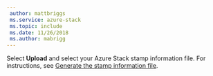 ```yaml
---
 author: mattbriggs
 ms.service: azure-stack
 ms.topic: include
 ms.date: 11/26/2018
 ms.author: mabrigg
---
```


Select **Upload** and select your Azure Stack stamp information file. For instructions, see [Generate the stamp information file](../azure-stack-vaas-parameters.md#generate-the-stamp-information-file).